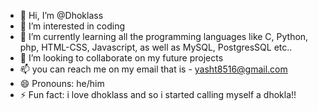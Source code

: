 - 👋 Hi, I’m @Dhoklass
- 👀 I’m interested in coding
- 🌱 I’m currently learning all the programming languages like C, Python, php, HTML-CSS, Javascript, as well as MySQL, PostgresSQL etc..
- 💞️ I’m looking to collaborate on my future projects
- 📫 you can reach me on my email that is - yasht8516@gmail.com 
- 😄 Pronouns: he/him
- ⚡ Fun fact: i love dhoklass and so i started calling myself a dhokla!! 

<!---
Dhoklass/Dhoklass is a ✨ special ✨ repository because its `README.md` (this file) appears on your GitHub profile.
You can click the Preview link to take a look at your changes.
--->
